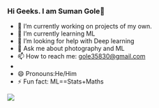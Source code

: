 ### Hi Geeks. I am Suman Gole👋

- 🔭 I’m currently working on projects of my own.
- 🌱 I’m currently learning ML 
- 🤔 I’m looking for help with Deep learning
- 💬 Ask me about photography and ML
- 📫 How to reach me: gole35830@gmail.com
- 
- 😄 Pronouns:He/Him
- ⚡ Fun fact: ML==Stats+Maths



<img src="https://github-readme-stats.vercel.app/api?username=golesuman&&show_icons=true&title_color=ffffff&icon_color=bb2acf&text_color=daf7dc&bg_color=151515">
